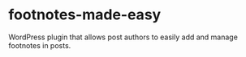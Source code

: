 # footnotes-made-easy
WordPress plugin that allows post authors to easily add and manage footnotes in posts.
